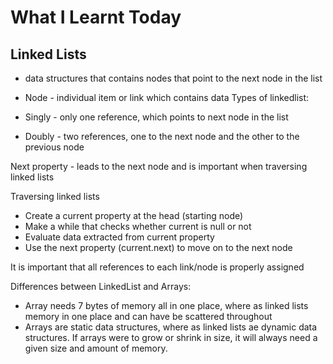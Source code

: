 # What I Learnt Today

## Linked Lists

- data structures that contains nodes that point to the next node in the list
- Node - individual item or link which contains data
Types of linkedlist:

- Singly - only one reference, which points to next node in the list

- Doubly - two references, one to the next node and the other to the previous node

Next property - leads to the next node and is important when traversing linked lists

Traversing linked lists

- Create a current property at the head (starting node)
- Make a while that checks whether current is null or not
- Evaluate data extracted from current property
- Use the next property (current.next) to move on to the next node

It is important that all references to each link/node is properly assigned

Differences between LinkedList and Arrays:

- Array needs 7 bytes of memory all in one place, where as linked lists memory in one place and can have be scattered throughout
- Arrays are static data structures, where as linked lists ae dynamic data structures. If arrays were to grow or shrink in size, it will always need a given size and amount of memory.
